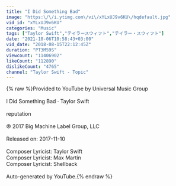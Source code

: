```yaml
---
title: "I Did Something Bad"
image: "https:\/\/i.ytimg.com\/vi\/xYLxUJ9v6KU\/hqdefault.jpg"
vid_id: "xYLxUJ9v6KU"
categories: "Music"
tags: ["Taylor Swift","テイラースウィフト","テイラー・スウィフト"]
date: "2021-10-06T10:58:43+03:00"
vid_date: "2018-08-15T22:12:45Z"
duration: "PT3M59S"
viewcount: "11406902"
likeCount: "112890"
dislikeCount: "4765"
channel: "Taylor Swift - Topic"
---
```

{% raw %}Provided to YouTube by Universal Music Group<br /><br />I Did Something Bad · Taylor Swift<br /><br />reputation<br /><br />℗ 2017 Big Machine Label Group, LLC<br /><br />Released on: 2017-11-10<br /><br />Composer  Lyricist: Taylor Swift<br />Composer  Lyricist: Max Martin<br />Composer  Lyricist: Shellback<br /><br />Auto-generated by YouTube.{% endraw %}
